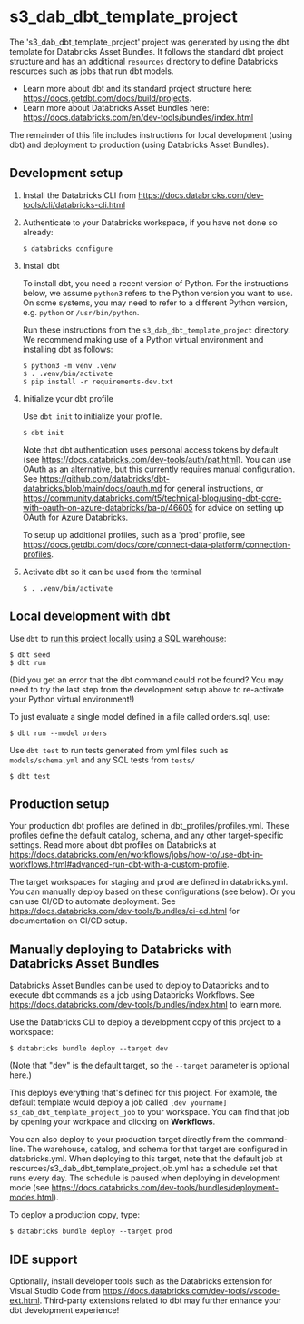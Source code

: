# s3_dab_dbt_template_project

The 's3_dab_dbt_template_project' project was generated by using the dbt template for
Databricks Asset Bundles. It follows the standard dbt project structure
and has an additional `resources` directory to define Databricks resources such as jobs
that run dbt models.

* Learn more about dbt and its standard project structure here: https://docs.getdbt.com/docs/build/projects.
* Learn more about Databricks Asset Bundles here: https://docs.databricks.com/en/dev-tools/bundles/index.html

The remainder of this file includes instructions for local development (using dbt)
and deployment to production (using Databricks Asset Bundles).

## Development setup

1. Install the Databricks CLI from https://docs.databricks.com/dev-tools/cli/databricks-cli.html

2. Authenticate to your Databricks workspace, if you have not done so already:
    ```
    $ databricks configure
    ```

3. Install dbt

   To install dbt, you need a recent version of Python. For the instructions below,
   we assume `python3` refers to the Python version you want to use. On some systems,
   you may need to refer to a different Python version, e.g. `python` or `/usr/bin/python`.

   Run these instructions from the `s3_dab_dbt_template_project` directory. We recommend making
   use of a Python virtual environment and installing dbt as follows:

   ```
   $ python3 -m venv .venv
   $ . .venv/bin/activate
   $ pip install -r requirements-dev.txt
   ```

4. Initialize your dbt profile

   Use `dbt init` to initialize your profile.

   ```
   $ dbt init
   ```

   Note that dbt authentication uses personal access tokens by default
   (see https://docs.databricks.com/dev-tools/auth/pat.html).
   You can use OAuth as an alternative, but this currently requires manual configuration.
   See https://github.com/databricks/dbt-databricks/blob/main/docs/oauth.md
   for general instructions, or https://community.databricks.com/t5/technical-blog/using-dbt-core-with-oauth-on-azure-databricks/ba-p/46605
   for advice on setting up OAuth for Azure Databricks.

   To setup up additional profiles, such as a 'prod' profile,
   see https://docs.getdbt.com/docs/core/connect-data-platform/connection-profiles.

5. Activate dbt so it can be used from the terminal

   ```
   $ . .venv/bin/activate
    ```

## Local development with dbt

Use `dbt` to [run this project locally using a SQL warehouse](https://docs.databricks.com/partners/prep/dbt.html):

```
$ dbt seed
$ dbt run
```

(Did you get an error that the dbt command could not be found? You may need
to try the last step from the development setup above to re-activate
your Python virtual environment!)


To just evaluate a single model defined in a file called orders.sql, use:

```
$ dbt run --model orders
```

Use `dbt test` to run tests generated from yml files such as `models/schema.yml`
and any SQL tests from `tests/`

```
$ dbt test
```

## Production setup

Your production dbt profiles are defined in dbt_profiles/profiles.yml.
These profiles define the default catalog, schema, and any other
target-specific settings. Read more about dbt profiles on Databricks at
https://docs.databricks.com/en/workflows/jobs/how-to/use-dbt-in-workflows.html#advanced-run-dbt-with-a-custom-profile.

The target workspaces for staging and prod are defined in databricks.yml.
You can manually deploy based on these configurations (see below).
Or you can use CI/CD to automate deployment. See
https://docs.databricks.com/dev-tools/bundles/ci-cd.html for documentation
on CI/CD setup.

## Manually deploying to Databricks with Databricks Asset Bundles

Databricks Asset Bundles can be used to deploy to Databricks and to execute
dbt commands as a job using Databricks Workflows. See
https://docs.databricks.com/dev-tools/bundles/index.html to learn more.

Use the Databricks CLI to deploy a development copy of this project to a workspace:

```
$ databricks bundle deploy --target dev
```

(Note that "dev" is the default target, so the `--target` parameter
is optional here.)

This deploys everything that's defined for this project.
For example, the default template would deploy a job called
`[dev yourname] s3_dab_dbt_template_project_job` to your workspace.
You can find that job by opening your workpace and clicking on **Workflows**.

You can also deploy to your production target directly from the command-line.
The warehouse, catalog, and schema for that target are configured in databricks.yml.
When deploying to this target, note that the default job at resources/s3_dab_dbt_template_project.job.yml
has a schedule set that runs every day. The schedule is paused when deploying in development mode
(see https://docs.databricks.com/dev-tools/bundles/deployment-modes.html).

To deploy a production copy, type:

```
$ databricks bundle deploy --target prod
```

## IDE support

Optionally, install developer tools such as the Databricks extension for Visual Studio Code from
https://docs.databricks.com/dev-tools/vscode-ext.html. Third-party extensions
related to dbt may further enhance your dbt development experience!
